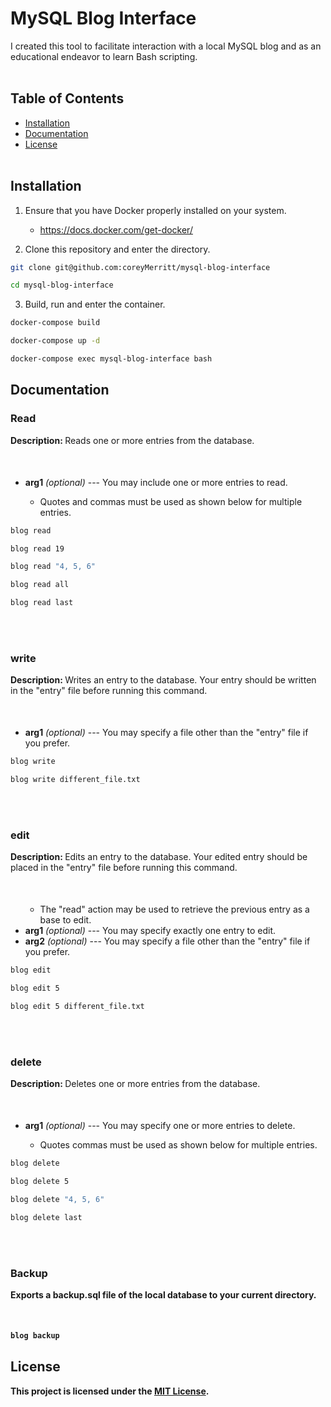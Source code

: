 <h1>MySQL Blog Interface</h1>

I created this tool to facilitate interaction with a local MySQL blog and as an educational endeavor to learn Bash scripting.
<br></br>
<h2>Table of Contents</h2>

- [Installation](#installation)
- [Documentation](#documentation)
- [License](#license)
<br></br>
<h2>Installation</h2>

1. Ensure that you have Docker properly installed on your system.
   - https://docs.docker.com/get-docker/

2. Clone this repository and enter the directory.

```bash
git clone git@github.com:coreyMerritt/mysql-blog-interface
```
```bash
cd mysql-blog-interface
```

3. Build, run and enter the container.
```bash
docker-compose build
```
```bash
docker-compose up -d
```
```bash
docker-compose exec mysql-blog-interface bash
```

<h2>Documentation</h2>

<h3>Read</h3>
<b><p style="margin-bottom: 50px;">Description: </b>Reads one or more entries from the database.</p>
<ul>
   <li><b>arg1</b> <i>(optional)</i> --- You may include one or more entries to read.</li>
      <ul>
         <li>Quotes and commas must be used as shown below for multiple entries.</li>  
      </ul>
</ul>

```bash
blog read
```
```bash 
blog read 19
```
```bash
blog read "4, 5, 6"
```
```bash
blog read all
```
```bash
blog read last
```
<br></br>
<h3>write</h3>
<b><p style="margin-bottom: 50px;">Description: </b>Writes an entry to the database. Your entry should be written in the "entry" file before running this command.</p>
<ul>
   <li><b>arg1</b> <i>(optional)</i> --- You may specify a file other than the "entry" file if you prefer.</li>
</ul>

```bash
blog write
```
```bash
blog write different_file.txt
```
     
<br></br>
<h3>edit</h3>
<b><p style="margin-bottom: 50px;">Description: </b>Edits an entry to the database. Your edited entry should be placed in the "entry" file before running this command.</p>
<ul>
      <ul>
         <li>The "read" action may be used to retrieve the previous entry as a base to edit.</li>
      </ul>
   <li><b>arg1</b> <i>(optional)</i> --- You may specify exactly one entry to edit.</li>
   <li><b>arg2</b> <i>(optional)</i> --- You may specify a file other than the "entry" file if you prefer.</li>
</ul>

```bash
blog edit
```
```bash
blog edit 5
```
```bash
blog edit 5 different_file.txt
```
     
<br></br>
<h3>delete</h3>
<b><p style="margin-bottom: 50px;">Description: </b>Deletes one or more entries from the database.</p>
<ul>
   <li><b>arg1</b> <i>(optional)</i> --- You may specify one or more entries to delete.</li>
      <ul>
          <li>Quotes commas must be used as shown below for multiple entries.</li>  
      </ul>
</ul>

```bash
blog delete
```
```bash
blog delete 5
```
```bash
blog delete "4, 5, 6"
```
```bash
blog delete last
```

<br></br>
<h3>Backup</h3>
<b><p style="margin-bottom: 50px;">Exports a backup.sql file of the local database to your current directory.</p>


```bash
blog backup
```

## License

This project is licensed under the [MIT License](LICENSE).
